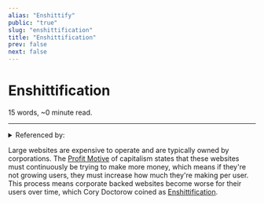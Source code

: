 ```yaml
---
alias: "Enshittify"
public: "true"
slug: "enshittification"
title: "Enshittification"
prev: false
next: false
---
```

<script setup>
import { data } from '../../git.data.ts';
import { useData } from 'vitepress';
const pageData = useData();
</script>
<h1 class="p-name">Enshittification</h1>
<p>15 words, ~0 minute read. <span v-html="data[`site/${pageData.page.value.relativePath}`]" /></p>
<hr/>

<details><summary>Referenced by:</summary><a href="/garden/decentralized/index.md">Decentralized</a><a href="/garden/the-small-web/index.md">The Small Web</a></details>

Large websites are expensive to operate and are typically owned by corporations. The [Profit Motive](/garden/profit-motive/index.md) of capitalism states that these websites must continuously be trying to make more money, which means if they're not growing users, they must increase how much they're making per user. This process means corporate backed websites become worse for their users over time, which Cory Doctorow coined as [Enshittification](https://pluralistic.net/2023/01/21/potemkin-ai/).